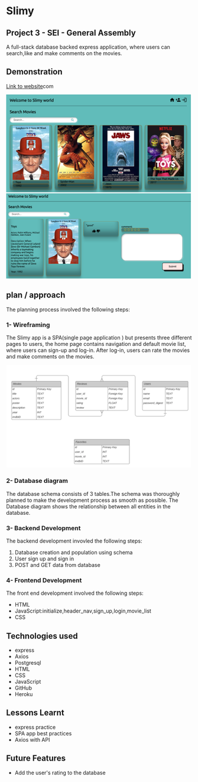 # Slimy

## Project 3 - SEI - General Assembly

A full-stack database backed express application, where users can search,like and make comments on the movies.

## Demonstration

<a href="http://movies-mad.herokuapp.com/">Link to website</a>com

<p><img src="/demo/homepage.png" width='500px' style="text-align:center;"><img src="/demo/comments.png" width='500px' style="text-align:center;"></p>

## plan / approach

The planning process involved the following steps:

### 1- Wireframing

The Slimy app is a SPA(single page application ) but presents three different pages to users, the home page contains navigation and default movie list, where users can sign-up and log-in. After log-in, users can rate the movies and make comments on the movies.

<p><img src="/demo/tables.png" width='500px' style="text-align:center;"></p>

### 2- Database diagram

The database schema consists of 3 tables.The schema was thoroughly planned to make the development process as smooth as possible. The Database diagram shows the relationship between all entities in the database.

### 3- Backend Development

The backend development invovled the following steps:

<ol>
    <li>Database creation and population using schema </li>
    <li>User sign up and sign in</li>
    <li>POST and GET data from database</li>
</ol>

### 4- Frontend Development

The front end development involved the following steps:

<ul>
    <li>HTML</li>
    <li>JavaScript:initialize,header_nav,sign_up,login,movie_list</li>
    <li>CSS</li>
</ul>

## Technologies used

<ul>
    <li>express</li>
    <li>Axios</li>
    <li>Postgresql</li>
    <li>HTML</li>
    <li>CSS</li>
    <li>JavaScript</li>
    <li>GitHub</li>
    <li>Heroku</li>
</ul>

## Lessons Learnt

<ul>
    <li>express practice</li>
    <li>SPA app best practices</li>
    <li>Axios with API</li>
</ul>

## Future Features

<ul>
    <li>Add the user's rating to the database</li>   
</ul>
